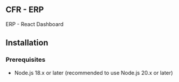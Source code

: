 ## CFR - ERP 

ERP - React Dashboard

## Installation

### Prerequisites

- Node.js 18.x or later (recommended to use Node.js 20.x or later)


